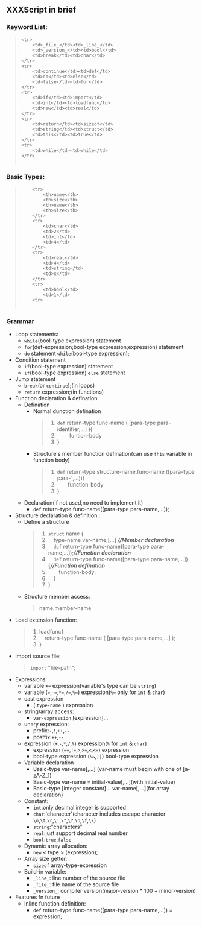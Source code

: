 ## XXXScript in brief ##

### Keyword List: ###
><table>
	<tr>
        <td>_file_</td><td>_line_</td>
		<td>_version_</td><td>bool</td>
		<td>break</td><td>char</td>
	</tr>
	<tr>
		<td>continue</td><td>def</td>
		<td>do</td><td>else</td>
		<td>false</td><td>for</td>
	</tr>
	<tr>
		<td>if</td><td>import</td>
		<td>int</td><td>loadfunc</td>
		<td>new</td><td>real</td>
	</tr>
	<tr>
		<td>return</td><td>sizeof</td>
		<td>string</td><td>struct</td>
		<td>this</td><td>true</td>
	</tr>
	<tr>
		<td>while</td><td>while</td>
	</tr>
></table>

### Basic Types: ###
> <table>
		<tr>
			<th>name</th>
			<th>size</th>
			<th>name</th>
			<th>size</th>
		</tr>
		<tr>
			<td>char</td>
			<td>2</td>
			<td>int</td>
			<td>4</td>
		</tr>
		<tr>
			<td>real</td>
			<td>4</td>
			<td>string</td>
			<td>x</td>
		</tr>
		<tr>
			<td>bool</td>
			<td>1</td>
		<tr>
></table>

### Grammar ###

* Loop statements:
	* `while`(bool-type expression) statement
	* `for`(def-expression;bool-type expression;expression) statement
	* `do` statement `while`(bool-type expression);
* Condition statement
	* `if`(bool-type expression) statement
	* `if`(bool-type expression) `else` statement
* Jump statement
	* `break`(or `continue`);(in loops)
	* `return` expression;(in functions)
* Function declaration & defination
	* Defination
		* Normal dunction defination
			> 1. `def` return-type func-name ( [para-type para-identifier,...] ){
			> 2. &emsp;&emsp; funtion-body
			> 3. }
		* Structure's member function defination(can use `this` variable in function body)
			> 1. `def` return-type structure-name.func-name ([para-type para-`,...]){
			> 2. &emsp;&emsp;function-body
 			> 3. }
	* Declaration(if not used,no need to implement it)
		- `def` return-type func-name([para-type para-name,...]);
* Structure declaration & definition :
	- Define a structure
		> 1.  `struct` name {
		> 2. &emsp;type-name var-name;[...] ***//Member declaration***
		> 3. &emsp;`def` return-type func-name([para-type para-name,...]);***//Function declaration***
		> 4. &emsp;`def` return-type func-name([para-type para-name,...]){***//Function defination***
		> 5. &emsp;&emsp;function-body;
		> 6. &emsp;}
		> 7. }
	- Structure member access:
		> name.member-name
* Load extension function:
	> 1. loadfunc<package-name>{
	> 2. &emsp;return-type func-name ( [para-type para-name,...] );
	> 3. }
* Import source file:
	> `import` "file-path";
* Expressions:
	* variable `+=` expression(variable's type can be `string`)
	* variable (`=`,`-=`,`*=`,`/=`,`%=`) expression(`%=` only for `int` & `char`)
	* cast expression
		- ( `type-name` ) expression
	* string/array access:
		- `var-expression` [expression]...
	* unary expression:
		- prefix:`-`,`!`,`++`,`--`
		- postfix:`++`,`--`
	* expression (`+`,`-`,`*`,`/`,`%`) expression(`%` for `int` & `char`)
		- expression (`==`,`!=`,`>`,`>=`,`<`,`<=`) expression
		- bool-type expression (`&&`,`||`) bool-type  expression
	* Variable declaration
		- Basic-type var-name[,...] (var-name must begin with one of [a-zA-Z_])
		- Basic-type var-name = initial-value[,...](with initial-value)
		- Basic-type [integer constant]... var-name[,...](for array declaration)
	* Constant:
		- `int`:only decimal integer is supported
		- `char`:'character'(character includes escape character `\n`,`\t`,`\r`,`\'`,`\"`,`\?`,`\b`,`\f`,`\\`)
		- `string`:"characters"
		- `real`:just support decimal real number
		- `bool`:`true`,`false`
	* Dynamic array allocation:
		- `new` < type > (expression);
	* Array size getter:
		- `sizeof` array-type-expression
	* Build-in variable:
		- `_line_`:  line number of the source file
		- `_file_`:  file name of the source file
		- `_version_`: compiler version(major-version * 100 + minor-version)
* Features fn future
	* Inline function definition:
		- `def` return-type func-name([para-type para-name,...]) = expression;